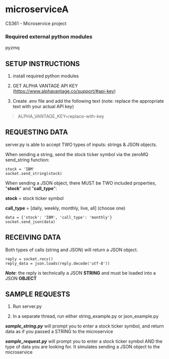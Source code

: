 # microserviceA
CS361 - Microservice project


### Required external python modules 
pyzmq

## SETUP INSTRUCTIONS

1. install required python modules

2. GET ALPHA VANTAGE API KEY (https://www.alphavantage.co/support/#api-key)
3. Create .env file and add the following text (note: replace the appropriate text with your actual API key)
> ALPHA_VANTAGE_KEY=replace-with-key

## REQUESTING DATA

server.py is able to accept TWO types of inputs: strings & JSON objects.

When sending a string, send the stock ticker symbol via the zeroMQ send_string function:

    stock = 'IBM'
    socket.send_string(stock)

When sending a JSON object, there MUST be TWO included properties, "**stock**" and "**call_type**":

 **stock** = stock ticker symbol

 **call_type** = [daily, weekly, monthly, live, all] (choose one)

    data = {'stock': 'IBM', 'call_type': 'monthly'}
    socket.send_json(data)


## RECEIVING DATA 

Both types of calls (string and JSON) will return a JSON object. 
    
    reply = socket.recv()
    reply_data = json.loads(reply.decode('utf-8'))

**_Note_**: the reply is technically a JSON **STRING** and must be loaded into a JSON **OBJECT**

## SAMPLE REQUESTS
1. Run server.py

2. In a separate thread, run either string_example.py or json_example.py

**_sample_string.py_** will prompt you to enter a stock ticker symbol, and return 
data as if you passed a STRING to the microservice

**_sample_request.py_** will prompt you to enter a stock ticker symbol AND the type of data
you are looking for. It simulates sending a JSON object to the microservice